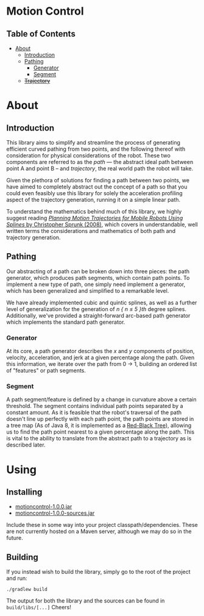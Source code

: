 # Motion Control

## Table of Contents
- [About](#about)
  - [Introduction](#intro)
  - [Pathing](#pathing)
    - [Generator](#generator)
    - [Segment](#segment)
  - [~~Trajectory~~](#trajectory)

# About

## Introduction

This library aims to simplify and streamline the process of generating efficient curved pathing from two points, and the following thereof with consideration for physical considerations of the robot. These two components are referred to as the *path* — the abstract ideal path between point A and point B – and *trajectory*, the real world path the robot will take. 

Given the plethora of solutions for finding a path between two points, we have aimed to completely abstract out the concept of a path so that you could even feasibly use this library for solely the acceleration profiling aspect of the trajectory generation, running it on a simple linear path. 

To understand the mathematics behind much of this library, we highly suggest reading [*Planning Motion Trajectories for Mobile Robots Using Splines* by Christopher Sprunk (2008)](/sprunk-2008.pdf), which covers in understandable, well written terms the considerations and mathematics of both path and trajectory generation. 

## Pathing

Our abstracting of a path can be broken down into three pieces: the path generator, which produces path segments, which contain path points. To implement a new type of path, one simply need implement a generator, which has been generalized and simplified to a remarkable level.

We have already implemented cubic and quintic splines, as well as a further level of generalization for the generation of *n { n ≤ 5 }th* degree splines. Additionally, we've provided a straight-forward arc-based path generator which implements the standard path generator.  

### Generator

At its core, a path generator describes the *x* and *y* components of position, velocity, acceleration, and jerk at a given percentage along the path. Given this information, we iterate over the path from 0 -> 1, building an ordered list of "features" or path segments.

### Segment

A path segment/feature is defined by a change in curvature above a certain threshold. The segment contains individual path points separated by a constant amount. As it is feasible that the robot's traversal of the path doesn't line up perfectly with each path point, the path points are stored in a tree map (As of Java 8, it is implemented as a [Red-Black Tree](https://en.wikipedia.org/wiki/Red–black_tree)), allowing us to find the path point nearest to a given percentage along the path. This is vital to the ability to translate from the abstract path to a trajectory as is described later.

# Using

## Installing

- [motioncontrol-1.0.0.jar](https://crate.botprovoking.org/motioncontrol/motioncontrol-1.0.0.jar)
- [motioncontrol-1.0.0-sources.jar](https://crate.botprovoking.org/motioncontro/motioncontrol-1.0.0-sources.jar)

Include these in some way into your project classpath/dependencies. These are not currently hosted on a Maven server, although we may do so in the future. 

## Building

If you instead wish to build the library, simply go to the root of the project and run:
```
./gradlew build
```
The output for both the library and the sources can be found in `build/libs/[...]` Cheers!